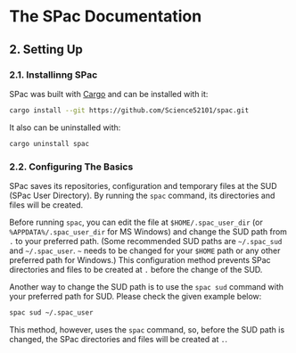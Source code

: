 # The SPac Documentation
## 2. Setting Up

### 2.1. Installinng SPac

SPac was built with [Cargo](https://doc.rust-lang.org/cargo/) and can be installed with it:
```sh
cargo install --git https://github.com/Science52101/spac.git
```
It also can be uninstalled with:
```sh
cargo uninstall spac
```

### 2.2. Configuring The Basics

SPac saves its repositories, configuration and temporary files at the SUD (SPac User Directory).
By running the `spac` command, its directories and files will be created.

Before running `spac`, you can edit the file at `$HOME/.spac_user_dir` (or `%APPDATA%/.spac_user_dir` for MS Windows) and change the SUD path from `.` to your preferred path.
(Some recommended SUD paths are `~/.spac_sud` and `~/.spac_user`. `~` needs to be changed for your `$HOME` path or any other preferred path for Windows.) 
This configuration method prevents SPac directories and files to be created at `.` before the change of the SUD.

Another way to change the SUD path is to use the `spac sud` command with your preferred path for SUD.
Please check the given example below:
```sh
spac sud ~/.spac_user
```
This method, however, uses the `spac` command, so, before the SUD path is changed, the SPac directories and files will be created at `.`.
